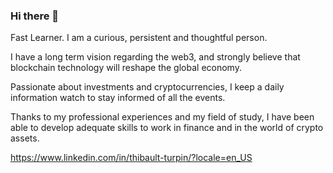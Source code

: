 ### Hi there 👋

Fast Learner. I am a curious, persistent and thoughtful person. 

I have a long term vision regarding the web3, and strongly believe that blockchain technology will reshape the global economy. 

Passionate about investments and cryptocurrencies, I keep a daily information watch to stay informed of all the events. 

Thanks to my professional experiences and my field of study, I have been able to develop adequate skills to work in finance and in the world of crypto assets.

https://www.linkedin.com/in/thibault-turpin/?locale=en_US
